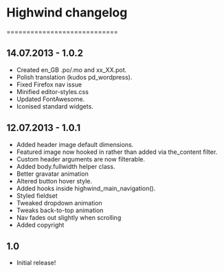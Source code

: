 # Highwind changelog
============================

## 14.07.2013 - 1.0.2
* Created en_GB .po/.mo and xx_XX.pot.
* Polish translation (kudos pd_wordpress).
* Fixed Firefox nav issue
* Minified editor-styles.css
* Updated FontAwesome.
* Iconised standard widgets.

## 12.07.2013 - 1.0.1
* Added header image default dimensions.
* Featured image now hooked in rather than added via the_content filter.
* Custom header arguments are now filterable.
* Added body.fullwidth helper class.
* Better gravatar animation
* Altered button hover style.
* Added hooks inside highwind_main_navigation().
* Styled fieldset
* Tweaked dropdown animation
* Tweaks back-to-top animation
* Nav fades out slightly when scrolling
* Added copyright

## 1.0
* Initial release!
